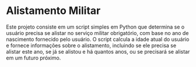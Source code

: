 # Alistamento Militar

Este projeto consiste em um script simples em Python que determina se o usuário precisa se alistar no serviço militar obrigatório, com base no ano de nascimento fornecido pelo usuário. O script calcula a idade atual do usuário e fornece informações sobre o alistamento, incluindo se ele precisa se alistar este ano, se já se alistou e há quantos anos, ou se precisará se alistar em um futuro próximo.
